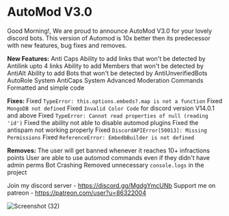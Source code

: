 # AutoMod V3.0
 Good Morning!, We are proud to announce AutoMod V3.0 for your lovely discord bots. This version of Automod is 10x better then its predecessor with new features, bug fixes and removes.

**New Features:**
Anti Caps
Ability to add links that won't be detected by Antilink upto 4 links
Ability to add Members that won't be detected by AntiAlt
Ability to add Bots that won't be detected by AntiUnverifiedBots
AutoRole System
AntiCaps System
Advanced Moderation Commands
Formatted and simple code

**Fixes:**
Fixed `TypeError: this.options.embeds?.map is not a function`
Fixed `MongoDB not defined`
Fixed `Invalid Color Code` for discord version V14.0.1 and above
Fixed `TypeError: Cannot read properties of null (reading 'id')`
Fixed  the ability not able to disable automod plugins
Fixed the antispam not working properly
Fixed `DiscordAPIError[50013]: Missing Permissions`
Fixed `ReferenceError: EmbedbBuilder is not defined`

**Removes:**
The user will get banned whenever it reaches 10+ infractions points
User are able to use automod commands even if they didn't have admin perms
Bot Crashing
Removed unnecessary `console.logs` in the project

Join my discord server - https://discord.gg/MgdgYmcUNb
Support me on patreon - https://patreon.com/user?u=86322004

![Screenshot (32)](https://github.com/Bhargav230m/AutoMod-V3.0/assets/100185728/606e947d-9d1a-4532-a3c5-a6fa88b86c17)
